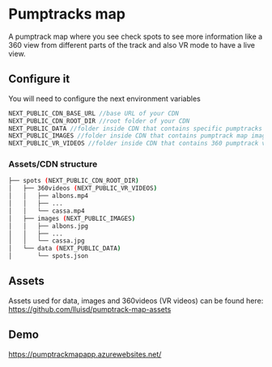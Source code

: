 # Pumptracks map

A pumptrack map where you see check spots to see more information like a 360 view from different parts of the track and
also VR mode to have a live view.

## Configure it
You will need to configure the next environment variables

```javascript
NEXT_PUBLIC_CDN_BASE_URL //base URL of your CDN
NEXT_PUBLIC_CDN_ROOT_DIR //root folder of your CDN
NEXT_PUBLIC_DATA //folder inside CDN that contains specific pumptracks json files and spots.json
NEXT_PUBLIC_IMAGES //folder inside CDN that contains pumptrack map images
NEXT_PUBLIC_VR_VIDEOS //folder inside CDN that contains 360 pumptrack videos
```

### Assets/CDN structure

```bash
├── spots (NEXT_PUBLIC_CDN_ROOT_DIR)
│   ├── 360videos (NEXT_PUBLIC_VR_VIDEOS)
│   │   ├── albons.mp4
│   │   ├── ...
│   │   └── cassa.mp4
│   ├── images (NEXT_PUBLIC_IMAGES)
│   │   ├── albons.jpg
│   │   ├── ...
│   │   └── cassa.jpg
│   └── data (NEXT_PUBLIC_DATA)
│       └── spots.json
```

## Assets
Assets used for data, images and 360videos (VR videos) can be found here:
https://github.com/lluisd/pumptrack-map-assets

## Demo
https://pumptrackmapapp.azurewebsites.net/

